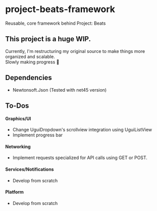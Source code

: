 # project-beats-framework
Reusable, core framework behind Project: Beats
  
## This project is a huge WIP.
Currently, I'm restructuring my original source to make things more organized and scalable.  
Slowly making progress 🧩

## Dependencies
- Newtonsoft.Json (Tested with net45 version)

## To-Dos
#### Graphics/UI
- Change UguiDropdown's scrollview integration using UguiListView
- Implement progress bar
#### Networking
- Implement requests specialized for API calls using GET or POST.
#### Services/Notifications
- Develop from scratch
#### Platform
- Develop from scratch